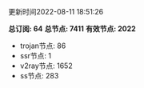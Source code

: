 更新时间2022-08-11 18:51:26

**总订阅: 64**
**总节点: 7411**
**有效节点: 2022**
- trojan节点: 86
- ssr节点: 1
- v2ray节点: 1652
- ss节点: 283
